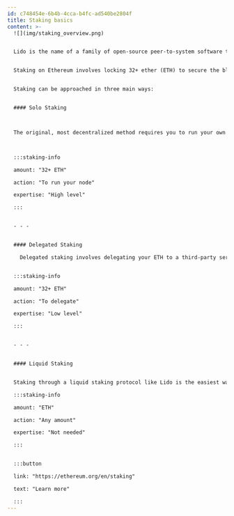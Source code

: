 ```yaml
---
id: c748454e-6b4b-4cca-b4fc-ad540be2804f
title: Staking basics
content: >-
  ![](img/staking_overview.png)


  Lido is the name of a family of open-source peer-to-system software tools deployed and functioning on Ethereum, focused on facilitating the security of the network with liquid staking. Liquid staking connects individuals and institutions looking to stake their ETH (provide security to the Ethereum network and earn staking rewards) with Node Operators running the infrastructure required for staking. Lido further enables users to mint transferable liquid staking tokens that receive rewards linked to staking, unlocking other activities, including DeFi.


  Staking on Ethereum involves locking 32+ ether (ETH) to secure the blockchain by running a network validator. Validators propose and validate blocks, earning rewards for performing their duties timely and correctly, or facing penalties for downtime or rule violations.


  Staking can be approached in three main ways:


  #### Solo Staking



  The original, most decentralized method requires you to run your own validator node. It demands 32 ETH+ per validator, technical expertise, and ongoing maintenance. Solo stakers have full control over funds and keys and bear all operational responsibilities and risks.



  :::staking-info

  amount: "32+ ETH"

  action: "To run your node"

  expertise: "High level"

  :::


  - - -


  #### Delegated Staking

    Delegated staking involves delegating your ETH to a third-party service provider, which is often a single Node Operator, but may be a custodial service that sub-contracts to Node Operators. This approach lowers technical barriers and reduces the minimum ETH requirement to stake. Depending on the setup, delegated staking can be custodial or non-custodial, meaning you may retain full control over your funds or entrust them to the service provider. It also relies on the provider's integrity and security practices.


  :::staking-info

  amount: "32+ ETH"

  action: "To delegate"

  expertise: "Low level"

  :::


  - - -


  #### Liquid Staking


  Staking through a liquid staking protocol like Lido is the easiest way to stake. ETH deposits receive a token representing staked ETH. Liquid staking tokens accrue rewards (and potential penalties) and can be freely transferred, used in DeFi, or redeemed for ETH, combining staking rewards with liquidity.

  :::staking-info

  amount: "ETH"

  action: "Any amount"

  expertise: "Not needed"

  :::


  :::button

  link: "https://ethereum.org/en/staking"

  text: "Learn more"

  :::
---
```


